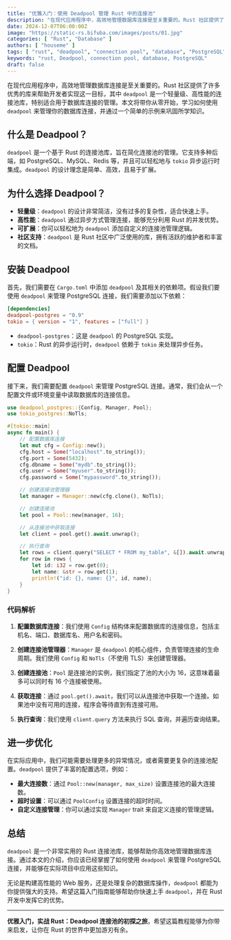 ```yaml
---
title: "优雅入门：使用 Deadpool 管理 Rust 中的连接池"
description: "在现代应用程序中，高效地管理数据库连接是至关重要的。Rust 社区提供了许多优秀的库来帮助开发者实现这一目标，其中 `deadpool` 是一个轻量级、高性能的连接池库，特别适合用于数据库连接的管理。本文将带你从零开始，学习如何使用 `deadpool` 来管理你的数据库连接，并通过一个简单的示例来巩固所学知识。"
date: 2024-12-07T06:00:00Z
image: "https://static-rs.bifuba.com/images/posts/01.jpg"
categories: [ "Rust", "Database" ]
authors: [ "houseme" ]
tags: [ "rust", "deadpool", "connection pool", "database", "PostgreSQL", "async","tokio" ]
keywords: "rust, Deadpool, connection pool, database, PostgreSQL"
draft: false
---
```



在现代应用程序中，高效地管理数据库连接是至关重要的。Rust 社区提供了许多优秀的库来帮助开发者实现这一目标，其中 `deadpool` 是一个轻量级、高性能的连接池库，特别适合用于数据库连接的管理。本文将带你从零开始，学习如何使用 `deadpool` 来管理你的数据库连接，并通过一个简单的示例来巩固所学知识。

## 什么是 Deadpool？

`deadpool` 是一个基于 Rust 的连接池库，旨在简化连接池的管理。它支持多种后端，如 PostgreSQL、MySQL、Redis 等，并且可以轻松地与 `tokio` 异步运行时集成。`deadpool` 的设计理念是简单、高效，且易于扩展。

## 为什么选择 Deadpool？

- **轻量级**：`deadpool` 的设计非常简洁，没有过多的复杂性，适合快速上手。
- **高性能**：`deadpool` 通过异步方式管理连接，能够充分利用 Rust 的并发优势。
- **可扩展**：你可以轻松地为 `deadpool` 添加自定义的连接池管理逻辑。
- **社区支持**：`deadpool` 是 Rust 社区中广泛使用的库，拥有活跃的维护者和丰富的文档。

## 安装 Deadpool

首先，我们需要在 `Cargo.toml` 中添加 `deadpool` 及其相关的依赖项。假设我们要使用 `deadpool` 来管理 PostgreSQL 连接，我们需要添加以下依赖：

```toml
[dependencies]
deadpool-postgres = "0.9"
tokio = { version = "1", features = ["full"] }
```

- `deadpool-postgres`：这是 `deadpool` 的 PostgreSQL 实现。
- `tokio`：Rust 的异步运行时，`deadpool` 依赖于 `tokio` 来处理异步任务。

## 配置 Deadpool

接下来，我们需要配置 `deadpool` 来管理 PostgreSQL 连接。通常，我们会从一个配置文件或环境变量中读取数据库的连接信息。

```rust
use deadpool_postgres::{Config, Manager, Pool};
use tokio_postgres::NoTls;

#[tokio::main]
async fn main() {
    // 配置数据库连接
    let mut cfg = Config::new();
    cfg.host = Some("localhost".to_string());
    cfg.port = Some(5432);
    cfg.dbname = Some("mydb".to_string());
    cfg.user = Some("myuser".to_string());
    cfg.password = Some("mypassword".to_string());

    // 创建连接池管理器
    let manager = Manager::new(cfg.clone(), NoTls);

    // 创建连接池
    let pool = Pool::new(manager, 16);

    // 从连接池中获取连接
    let client = pool.get().await.unwrap();

    // 执行查询
    let rows = client.query("SELECT * FROM my_table", &[]).await.unwrap();
    for row in rows {
        let id: i32 = row.get(0);
        let name: &str = row.get(1);
        println!("id: {}, name: {}", id, name);
    }
}
```

### 代码解析

1. **配置数据库连接**：我们使用 `Config` 结构体来配置数据库的连接信息，包括主机名、端口、数据库名、用户名和密码。

2. **创建连接池管理器**：`Manager` 是 `deadpool` 的核心组件，负责管理连接的生命周期。我们使用 `Config` 和 `NoTls`（不使用 TLS）来创建管理器。

3. **创建连接池**：`Pool` 是连接池的实例，我们指定了池的大小为 16，这意味着最多可以同时有 16 个连接被使用。

4. **获取连接**：通过 `pool.get().await`，我们可以从连接池中获取一个连接。如果池中没有可用的连接，程序会等待直到有连接可用。

5. **执行查询**：我们使用 `client.query` 方法来执行 SQL 查询，并遍历查询结果。

## 进一步优化

在实际应用中，我们可能需要处理更多的异常情况，或者需要更复杂的连接池配置。`deadpool` 提供了丰富的配置选项，例如：

- **最大连接数**：通过 `Pool::new(manager, max_size)` 设置连接池的最大连接数。
- **超时设置**：可以通过 `PoolConfig` 设置连接的超时时间。
- **自定义连接管理**：你可以通过实现 `Manager` trait 来自定义连接的管理逻辑。

## 总结

`deadpool` 是一个非常实用的 Rust 连接池库，能够帮助你高效地管理数据库连接。通过本文的介绍，你应该已经掌握了如何使用 `deadpool` 来管理 PostgreSQL 连接，并能够在实际项目中应用这些知识。

无论是构建高性能的 Web 服务，还是处理复杂的数据库操作，`deadpool` 都能为你提供强大的支持。希望这篇入门指南能够帮助你快速上手 `deadpool`，并在 Rust 开发中发挥它的优势。

---

**优雅入门，实战 Rust：Deadpool 连接池的初探之旅**，希望这篇教程能够为你带来启发，让你在 Rust 的世界中更加游刃有余。
